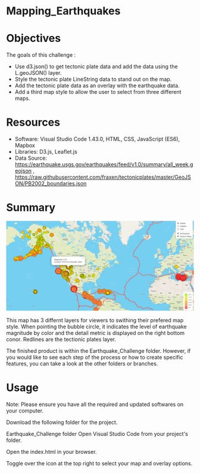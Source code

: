 # Mapping_Earthquakes

# Objectives
The goals of this challenge :

* Use d3.json() to get tectonic plate data and add the data   using the L.geoJSON() layer.
* Style the tectonic plate LineString data to stand out on the map.
* Add the tectonic plate data as an overlay with the earthquake data.
* Add a third map style to allow the user to select from three different maps.
# Resources

* Software: Visual Studio Code 1.43.0, HTML, CSS, JavaScript (ES6), Mapbox
* Libraries: D3.js, Leaflet.js
* Data Source: https://earthquake.usgs.gov/earthquakes/feed/v1.0/summary/all_week.geojson , https://raw.githubusercontent.com/fraxen/tectonicplates/master/GeoJSON/PB2002_boundaries.json

# Summary
![](image/screenshot.PNG)

This map has 3 differnt layers for viewers to swithing their prefered map style. When pointing the bubble circle, it indicates the level of earthquake magnitude by color and the detail metric is displayed on the right bottom conor. Redlines are the tectionic plates layer. 

The finished product is within the Earthquake_Challenge folder. However, if you would like to see each step of the process or how to create specific features, you can take a look at the other folders or branches.

# Usage
Note: Please ensure you have all the required and updated softwares on your computer.

Download the following folder for the project.

Earthquake_Challenge folder
Open Visual Studio Code from your project's folder.

Open the index.html in your browser.

Toggle over the icon at the top right to select your map and overlay options.
